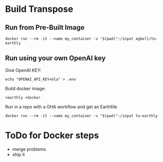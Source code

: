 <!-- markdownlint-disable -->
# Build Transpose

## Run from Pre-Built Image

```
docker run --rm -it --name my_container -v "$(pwd)":/input agbell/to-earthly
```

## Run using your own OpenAI key

Give OpenAI KEY:
```
echo "OPENAI_API_KEY=bla" > .env
```

Build docker image:
```
>earthly +docker
```
Run in a repo with a GHA workflow and get an Earthfile
```
docker run --rm -it --name my_container -v "$(pwd)":/input to-earthly
```

# ToDo for Docker steps
- merge problems
- ship it
